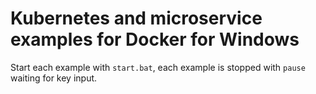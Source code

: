 # Kubernetes and microservice examples for Docker for Windows

Start each example with `start.bat`, each example is stopped with `pause` waiting for key input.